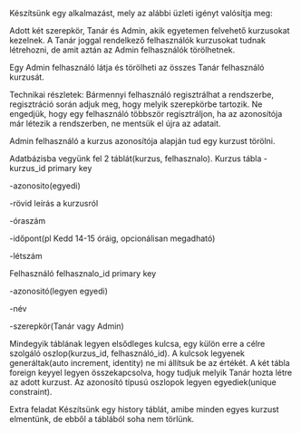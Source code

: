 Készítsünk egy alkalmazást, mely az alábbi üzleti igényt valósítja meg:

Adott két szerepkör, Tanár és Admin, akik egyetemen felvehető kurzusokat kezelnek.
A Tanár joggal rendelkező felhasználók kurzusokat tudnak létrehozni, de
amit aztán az Admin felhasználók törölhetnek.

Egy Admin felhasználó látja és törölheti az összes Tanár felhasználó kurzusát.

Technikai részletek:
Bármennyi felhasználó regisztrálhat a rendszerbe, regisztráció során adjuk meg, hogy melyik szerepkörbe tartozik.
Ne engedjük, hogy egy felhasználó többször regisztráljon, ha az azonosítója már létezik a rendszerben,
ne mentsük el újra az adatait.

Admin felhasználó a kurzus azonosítója alapján tud egy kurzust törölni.

Adatbázisba vegyünk fel 2 táblát(kurzus, felhasznalo).
Kurzus tábla
-kurzus_id primary key

-azonosito(egyedi)

-rövid leírás a kurzusról

-óraszám

-időpont(pl Kedd 14-15 óráig, opcionálisan megadható)

-létszám



Felhasználó
felhasznalo_id primary key

-azonositó(legyen egyedi)

-név

-szerepkör(Tanár vagy Admin)


Mindegyik táblának legyen elsődleges kulcsa, egy külön erre a célre szolgáló oszlop(kurzus_id, felhasználó_id).
A kulcsok legyenek generáltak(auto increment, identity) ne mi állítsuk be az értékét.
A két tábla foreign keyyel legyen összekapcsolva, hogy tudjuk melyik Tanár hozta létre az adott kurzust.
Az azonosító típusú oszlopok legyen egyediek(unique constraint).

Extra feladat
Készítsünk egy history táblát, amibe minden egyes kurzust elmentünk, de ebből a táblából soha nem törlünk.
